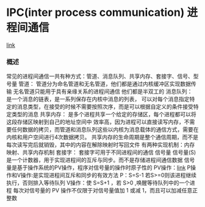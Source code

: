# IPC(inter process communication) 进程间通信
[link](https://blog.csdn.net/zhaohong_bo/article/details/89552188)
### 概述
常见的进程间通信一共有种方式：管道、消息队列、共享内存、套接字、信号、型号量
管道：
    管道分为命名管道和无名管道，他们都是通过内核缓冲区实现数据传输
    无名管道只能用于具有亲缘关系的进程间通信
    他们都是半双工的
消息队列：
    是一个消息的链表，是一系列保存在内核中消息的列表，
    可以对每个消息指定特定的消息类型，在接受的时候不需要按照次序，而是可以根据自定义的条件接受特定类型的消息
共享内存：
    是多个进程共享一个给定的存储区，每个进程都可以将这段存储区映射到自己的地址空间中
    效率高，因为进程可以直接读写内存，不需要任何数据的拷贝，而管道和消息队列这些以内核为消息载体的通信方式，需要在内核和用户空间进行4次数据拷贝。
    共享内存的生命周期是整个通信周期，而不是每次读写完后就销毁，其中的内容在解除映射时写回文件
    有两种实现机制：内存映射、共享内存机制
套接字：
    套接字可用于不同进程间的通信
信号量
    信号量(S)是一个计数器，用于实现进程间的互斥与同步。而不是存储进程间通信数据
    信号量是基于操作系统的PV操作，程序对信号量的操作时原子性的
    PV操作：[link](https://blog.csdn.net/strikedragon/article/details/82791450)
        P操作和V操作:是实现进程间互斥和同步的有效方法
        P：S=S-1 若S>=0则该进程继续执行，否则排入等待队列
        V操作：使 S=S+1 ，若 S>0 ,唤醒等待队列中的一个进程
    每次对信号量的 PV 操作不仅限于对信号量值加 1 或减 1，而且可以加减任意正整数


